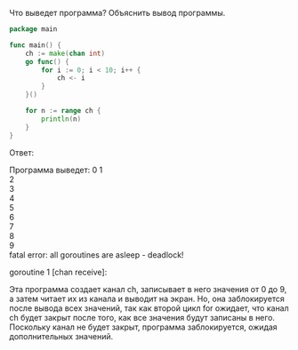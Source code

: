 Что выведет программа? Объяснить вывод программы.

```go
package main

func main() {
	ch := make(chan int)
	go func() {
		for i := 0; i < 10; i++ {
			ch <- i
		}
	}()

	for n := range ch {
		println(n)
	}
}

```

Ответ:

Программа выведет:
0
1                                                 
2                                                 
3                                                 
4                                                 
5                                                 
6                                                 
7                                                 
8                                                 
9                                                 
fatal error: all goroutines are asleep - deadlock!

goroutine 1 [chan receive]:

Эта программа создает канал ch, записывает в него значения от 0 до 9, а затем читает их из канала и выводит на экран.
Но, она заблокируется после вывода всех значений, так как второй цикл for ожидает, что канал ch будет
закрыт после того, как все значения будут записаны в него. Поскольку канал не будет закрыт, программа заблокируется,
ожидая дополнительных значений.